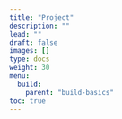 ```yaml
---
title: "Project"
description: ""
lead: ""
draft: false
images: []
type: docs
weight: 30
menu:
  build:
    parent: "build-basics"
toc: true
---
```

